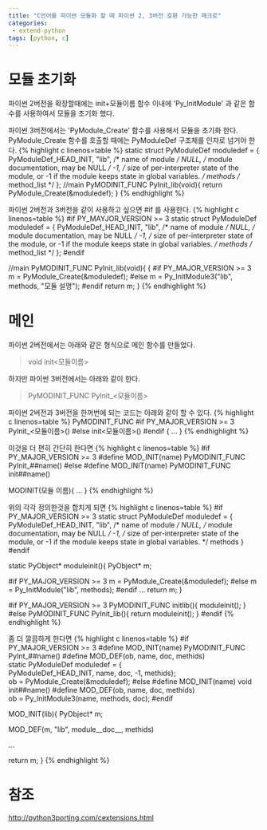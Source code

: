 ```yaml
---
title: "C언어를 파이썬 모듈화 할 때 파이썬 2, 3버전 호환 가능한 매크로"
categories: 
 - extend-python
tags: [python, c]
---
```


# 모듈 초기화
파이썬 2버전을 확장할때에는 init+모듈이름 함수 이내에 'Py_InitModule' 과 같은 함수를 사용하여서 모듈을 초기화 했다.

파이썬 3버전에서는 'PyModule_Create' 함수를 사용해서 모듈을 초기화 한다.
PyModule_Create 함수를 호출할 때에는 PyModuleDef 구조체를 인자로 넘거야 한다.
{% highlight c linenos=table %}
static struct PyModuleDef moduledef = {
    PyModuleDef_HEAD_INIT,
    "lib",   /* name of module */
    NULL, /* module documentation, may be NULL */
    -1,       /* size of per-interpreter state of the module,
                 or -1 if the module keeps state in global variables. */
    methods	/* method_list */
};
//main
PyMODINIT_FUNC PyInit_lib(void){
    return PyModule_Create(&moduledef);
}
{% endhighlight %}


파이썬 2버전과 3버전을 같이 사용하고 싶으면 #if 를 사용한다.
{% highlight c linenos=table %}
#if PY_MAYJOR_VERSION >= 3
	static struct PyModuleDef moduledef = {
    	PyModuleDef_HEAD_INIT,
	    "lib",   /* name of module */
    	NULL, /* module documentation, may be NULL */
	    -1,       /* size of per-interpreter state of the module,
    	             or -1 if the module keeps state in global variables. */
	    methods	/* method_list */
	};
#endif

//main
PyMODINIT_FUNC PyInit_lib(void){
{
    #if PY_MAJOR_VERSION >= 3
    	m = PyModule_Create(&moduledef);
	#else
    	m = Py_InitModule3("lib", methods, "모듈 설명");
	#endif
    return m;
}
{% endhighlight %}

# 메인

파이썬 2버전에서는 아래와 같은 형식으로 메인 함수를 만들었다.
> void init<모듈이름>

하지만 파이썬 3버전에서는 아래와 같이 한다.
> PyMODINIT_FUNC PyInit_<모듈이름>

파이썬 2버전과 3버전을 한꺼번에 되는 코드는 아래와 같이 할 수 있다.
{% highlight c linenos=table %}
PyMODINIT_FUNC
#if PY_MAJOR_VERSION >= 3
PyInit_<모듈이름>()
#else
init<모듈이름>()
#endif
{
...
}
{% endhighlight %}

이것을 더 편히 간단히 한다면
{% highlight c linenos=table %}
#if PY_MAJOR_VERSION >= 3
	#define MOD_INIT(name) PyMODINIT_FUNC PyInit_##name()
#else
	#define MOD_INIT(name) PyMODINIT_FUNC init##name()

MODINIT(모듈 이름){
...
}
{% endhighlight %}

위의 각각 정의한것을 합치게 되면
{% highlight c linenos=table %}
#if PY_MAJOR_VERSION >= 3
static struct PyModuleDef moduledef = {
    	PyModuleDef_HEAD_INIT,
	    "lib",   /* name of module */
    	NULL, /* module documentation, may be NULL */
	    -1,       /* size of per-interpreter state of the module,
    	             or -1 if the module keeps state in global variables. */
	    methods
        }
#endif

static PyObject* moduleinit(){
	PyObject* m;

#if PY_MAJOR_VERSION >= 3
	m = PyModule_Create(&moduledef);
#else
	m = Py_InitModule("lib", methods);
#endif
	...
    return m;
}

#if PY_MAJOR_VERSION >= 3
PyMODINIT_FUNC initlib(){
	moduleinit();
}
#else
PyMODINIT_FUNC PyInit_lib(){
	return moduleinit();
}
#endif
{% endhighlight %}

좀 더 깔끔하게 한다면
{% highlight c linenos=table %}
#if PY_MAJOR_VERSION >= 3
	#define MOD_INIT(name) PyMODINIT_FUNC PyInt_##name()
    #define MOD_DEF(ob, name, doc, methids) \
    		static PyModuleDef moduledef = { \
            PyModuleDef_HEAD_INIT, name, doc, -1, methids};\
            ob = PyModule_Create(&moduledef);
#else
	#define MOD_INIT(name) void init##name()
    #define MOD_DEF(ob, name, doc, methids) \
    		ob = Py_InitModule3(name, methods, doc);
#endif            

MOD_INIT(lib){
PyObject* m;

MOD_DEF(m, "lib", module__doc__, methids)

...

return m;
}
{% endhighlight %}

# 참조
http://python3porting.com/cextensions.html


